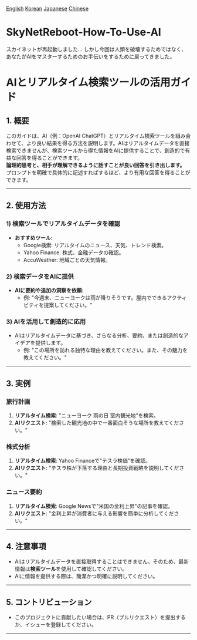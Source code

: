 [English](https://github.com/AiBetterThanYours/SkyNetReboot-How-To-Use-AI/blob/main/README.md) [Korean](https://github.com/AiBetterThanYours/SkyNetReboot-How-To-Use-AI/blob/main/README_ko.md) [Japanese](https://github.com/AiBetterThanYours/SkyNetReboot-How-To-Use-AI/blob/main/README_jp.md) [Chinese](https://github.com/AiBetterThanYours/SkyNetReboot-How-To-Use-AI/blob/main/README_cn.md)

# SkyNetReboot-How-To-Use-AI
スカイネットが再起動しました... しかし今回は人類を破壊するためではなく、あなたがAIをマスターするためのお手伝いをするために戻ってきました。


# AIとリアルタイム検索ツールの活用ガイド

## **1. 概要**
このガイドは、AI（例：OpenAI ChatGPT）とリアルタイム検索ツールを組み合わせて、より良い結果を得る方法を説明します。AIはリアルタイムデータを直接検索できませんが、検索ツールから得た情報をAIに提供することで、創造的で有益な回答を得ることができます。  
**論理的思考と、相手が理解できるように話すことが良い回答を引き出します。** プロンプトを明確で具体的に記述すればするほど、より有用な回答を得ることができます。


---

## **2. 使用方法**

### **1) 検索ツールでリアルタイムデータを確認**
- **おすすめツール**:
  - Google検索: リアルタイムのニュース、天気、トレンド検索。
  - Yahoo Finance: 株式、金融データの確認。
  - AccuWeather: 地域ごとの天気情報。

### **2) 検索データをAIに提供**
- **AIに要約や追加の洞察を依頼**:
  - 例: "今週末、ニューヨークは雨が降りそうです。屋内でできるアクティビティを提案してください。"

### **3) AIを活用して創造的に応用**
- AIはリアルタイムデータに基づき、さらなる分析、要約、または創造的なアイデアを提供します。
  - 例: "この場所を訪れる独特な理由を教えてください。また、その魅力を教えてください。"

---

## **3. 実例**

### **旅行計画**
1. **リアルタイム検索**: "ニューヨーク 雨の日 室内観光地"を検索。
2. **AIリクエスト**: "検索した観光地の中で一番面白そうな場所を教えてください。"

### **株式分析**
1. **リアルタイム検索**: Yahoo Financeで"テスラ株価"を確認。
2. **AIリクエスト**: "テスラ株が下落する理由と長期投資戦略を説明してください。"

### **ニュース要約**
1. **リアルタイム検索**: Google Newsで"米国の金利上昇"の記事を確認。
2. **AIリクエスト**: "金利上昇が消費者に与える影響を簡単に分析してください。"

---

## **4. 注意事項**
- AIはリアルタイムデータを直接取得することはできません。そのため、最新情報は**検索ツール**を使用して確認してください。
- AIに情報を提供する際は、簡潔かつ明確に説明してください。

---

## **5. コントリビューション**
- このプロジェクトに貢献したい場合は、PR（プルリクエスト）を提出するか、イシューを登録してください。

---
